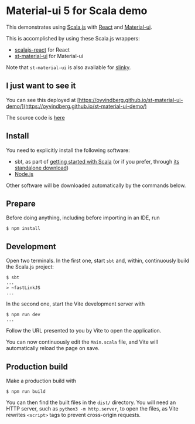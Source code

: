 # Material-ui 5 for Scala demo

This demonstrates using 
[Scala.js](https://www.scala-js.org/) 
with [React](https://reactjs.org/) 
and [Material-ui](https://mui.com).

This is accomplished by using these Scala.js wrappers: 
- [scalajs-react](https://github.com/japgolly/scalajs-react) for React
- [st-material-ui](https://github.com/oyvindberg/st-material-ui) for Material-ui 

Note that `st-material-ui` is also available for [slinky](https://slinky.dev/).

## I just want to see it 
You can see this deployed at [https://oyvindberg.github.io/st-material-ui-demo/](https://oyvindberg.github.io/st-material-ui-demo/)

The source code is [here](https://github.com/oyvindberg/st-material-ui-demo/blob/main/src/main/scala/demo/Main.scala)

## Install

You need to explicitly install the following software:

* sbt, as part of [getting started with Scala](https://docs.scala-lang.org/getting-started/index.html) (or if you prefer, through [its standalone download](https://www.scala-sbt.org/download.html))
* [Node.js](https://nodejs.org/en/)

Other software will be downloaded automatically by the commands below.

## Prepare

Before doing anything, including before importing in an IDE, run

```
$ npm install
```

## Development

Open two terminals.
In the first one, start `sbt` and, within, continuously build the Scala.js project:

```
$ sbt
...
> ~fastLinkJS
...
```

In the second one, start the Vite development server with

```
$ npm run dev
...
```

Follow the URL presented to you by Vite to open the application.

You can now continuously edit the `Main.scala` file, and Vite will automatically reload the page on save.

## Production build

Make a production build with

```
$ npm run build
```

You can then find the built files in the `dist/` directory.
You will need an HTTP server, such as `python3 -m http.server`, to open the files, as Vite rewrites `<script>` tags to prevent cross-origin requests.
